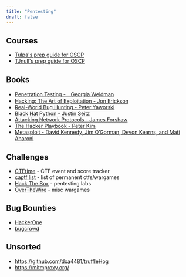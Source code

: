 ```yaml
---
title: "Pentesting"
draft: false
---
```



## Courses
- [Tulpa's prep guide for OSCP](https://tulpa-security.com/2016/09/19/prep-guide-for-offsecs-pwk/)
- [TJnull's prep guide for OSCP](https://www.netsecfocus.com/oscp/2019/03/29/The_Journey_to_Try_Harder-_TJNulls_Preparation_Guide_for_PWK_OSCP.html)

## Books
- [Penetration Testing -　Georgia Weidman](https://nostarch.com/pentesting)
- [Hacking: The Art of Exploitation - Jon Erickson](https://nostarch.com/hacking2.htm)
- [Real-World Bug Hunting - Peter Yaworski](https://nostarch.com/bughunting)
- [Black Hat Python - Justin Seitz](https://nostarch.com/blackhatpython)
- [Attacking Network Protocols - James Forshaw](https://nostarch.com/networkprotocols)
- [The Hacker Playbook - Peter Kim](https://securepla.net/hacker-playbook/)
- [Metasploit - David Kennedy, Jim O’Gorman, Devon Kearns, and Mati Aharoni](https://nostarch.com/metasploit)

## Challenges
- [CTFtime](https://ctftime.org/) - CTF event and score tracker
- [captf list](https://captf.com/practice-ctf/) - list of permanent ctfs/wargames
- [Hack The Box](https://www.hackthebox.eu/) - pentesting labs
- [OverTheWire](https://overthewire.org/wargames/) - misc wargames

## Bug Bounties
- [HackerOne](https://www.hackerone.com/)
- [bugcrowd](https://www.bugcrowd.com/bug-bounty-list/)


## Unsorted
- https://github.com/dxa4481/truffleHog
- https://mitmproxy.org/
